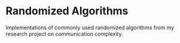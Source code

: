# Randomized Algorithms

Implementations of commonly used randomized algorithms from my research project on communication complexity.
